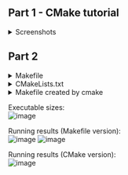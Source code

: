 ## Part 1 - CMake tutorial
<details><summary>Screenshots</summary>
<p>
  
  [**Step1 files**](https://github.com/kimdo20/oss-repo-template/tree/master/labs/lab-05/Step1)
![image](https://user-images.githubusercontent.com/60018973/153648024-7470382f-843b-4bcd-b555-98cd2ffd4807.png)
  
  
  [**Step2 files**](https://github.com/kimdo20/oss-repo-template/tree/master/labs/lab-05/Step2)
![image](https://user-images.githubusercontent.com/60018973/153650047-a256fd15-a0bd-4776-a7a3-f7dcad17afb9.png)
  
  
  [**Step3 files**](https://github.com/kimdo20/oss-repo-template/tree/master/labs/lab-05/Step3)
![image](https://user-images.githubusercontent.com/60018973/153650479-8632e460-cabe-489e-8e2a-b5c5c7b7c425.png)

  
  [**Step4 files**](https://github.com/kimdo20/oss-repo-template/tree/master/labs/lab-05/Step4)
![image](https://user-images.githubusercontent.com/60018973/153655937-4878857f-6368-4552-b36a-2402f87ac973.png)
![image](https://user-images.githubusercontent.com/60018973/153656086-4e574f7a-4177-4a70-aa67-bef465a37dc8.png)
![image](https://user-images.githubusercontent.com/60018973/153656136-7ba7323c-0470-486b-b148-22477867ab50.png)
  
  
  [**Step5 files**](https://github.com/kimdo20/oss-repo-template/tree/master/labs/lab-05/Step5)
  ![image](https://user-images.githubusercontent.com/60018973/153968629-3da43b4e-e060-4d82-a0ba-f2b8288fb35b.png)

  
  </p>
  </details>
  
## Part 2

<details><summary>Makefile</summary>
<p>
  
    
      all: programexe
      #all: clean

      programexe: program.o staticlib.a sharedlib.so
        cc program.o source/staticlib.a -o static_block
        cc program.o source/sharedlib.so -o dynamic_block

      program.o: program.c
        cc -c program.c -o program.o

      staticlib.a: block.o
        cd source; \
        ar qc staticlib.a block.o

      sharedlib.so: source/block.c
        cd source; \
        cc -fPIC -c block.c && \
        cc -shared -o sharedlib.so block.o

      block.o: source/block.c
        cd source; \
        cc -c block.c -o block.o

      block.o: headers/block.h

      clean:
        rm *.o dynamic_block static_block; \
        cd source; \
        rm *.o *.so *.a
    

</p>
</details>

<details><summary>CMakeLists.txt</summary>
<p>
  
    
      cmake_minimum_required(VERSION 3.0)
      project(Blocks)

      add_library(stat STATIC source/block.c headers/block.h)
      add_library(dyna SHARED source/block.c headers/block.h)

      add_executable(prog1 program.c)
      target_link_libraries(prog1 stat)

      add_executable(prog2 program.c)
      target_link_libraries(prog2 dyna)
    

</p>
</details>


<details><summary>Makefile created by cmake</summary>
<p>
  
    
      # CMAKE generated file: DO NOT EDIT!
      # Generated by "Unix Makefiles" Generator, CMake Version 3.16

      # Default target executed when no arguments are given to make.
      default_target: all

      .PHONY : default_target

      # Allow only one "make -f Makefile2" at a time, but pass parallelism.
      .NOTPARALLEL:


      #=============================================================================
      # Special targets provided by cmake.

      # Disable implicit rules so canonical targets will work.
      .SUFFIXES:


      # Remove some rules from gmake that .SUFFIXES does not remove.
      SUFFIXES =

      .SUFFIXES: .hpux_make_needs_suffix_list


      # Suppress display of executed commands.
      $(VERBOSE).SILENT:


      # A target that is always out of date.
      cmake_force:

      .PHONY : cmake_force

      #=============================================================================
      # Set environment variables for the build.

      # The shell in which to execute make rules.
      SHELL = /bin/sh

      # The CMake executable.
      CMAKE_COMMAND = /usr/bin/cmake

      # The command to remove a file.
      RM = /usr/bin/cmake -E remove -f

      # Escaping for special characters.
      EQUALS = =

      # The top-level source directory on which CMake was run.
      CMAKE_SOURCE_DIR = /mnt/c/users/donna/go/src/github.com/OSS/modules/05.BuildSystems/Lab-BuildSystemsExample

      # The top-level build directory on which CMake was run.
      CMAKE_BINARY_DIR = /mnt/c/users/donna/go/src/github.com/OSS/modules/05.BuildSystems/cmake

      #=============================================================================
      # Targets provided globally by CMake.

      # Special rule for the target edit_cache
      edit_cache:
        @$(CMAKE_COMMAND) -E cmake_echo_color --switch=$(COLOR) --cyan "No interactive CMake dialog available..."
        /usr/bin/cmake -E echo No\ interactive\ CMake\ dialog\ available.
      .PHONY : edit_cache

      # Special rule for the target edit_cache
      edit_cache/fast: edit_cache

      .PHONY : edit_cache/fast

      # Special rule for the target rebuild_cache
      rebuild_cache:
        @$(CMAKE_COMMAND) -E cmake_echo_color --switch=$(COLOR) --cyan "Running CMake to regenerate build system..."
        /usr/bin/cmake -S$(CMAKE_SOURCE_DIR) -B$(CMAKE_BINARY_DIR)
      .PHONY : rebuild_cache

      # Special rule for the target rebuild_cache
      rebuild_cache/fast: rebuild_cache

      .PHONY : rebuild_cache/fast

      # The main all target
      all: cmake_check_build_system
        $(CMAKE_COMMAND) -E cmake_progress_start /mnt/c/users/donna/go/src/github.com/OSS/modules/05.BuildSystems/cmake/CMakeFiles /mnt/c/users/donna/go/src/github.com/OSS/modules/05.BuildSystems/cmake/CMakeFiles/progress.marks
        $(MAKE) -f CMakeFiles/Makefile2 all
        $(CMAKE_COMMAND) -E cmake_progress_start /mnt/c/users/donna/go/src/github.com/OSS/modules/05.BuildSystems/cmake/CMakeFiles 0
      .PHONY : all

      # The main clean target
      clean:
        $(MAKE) -f CMakeFiles/Makefile2 clean
      .PHONY : clean

      # The main clean target
      clean/fast: clean

      .PHONY : clean/fast

      # Prepare targets for installation.
      preinstall: all
        $(MAKE) -f CMakeFiles/Makefile2 preinstall
      .PHONY : preinstall

      # Prepare targets for installation.
      preinstall/fast:
        $(MAKE) -f CMakeFiles/Makefile2 preinstall
      .PHONY : preinstall/fast

      # clear depends
      depend:
        $(CMAKE_COMMAND) -S$(CMAKE_SOURCE_DIR) -B$(CMAKE_BINARY_DIR) --check-build-system CMakeFiles/Makefile.cmake 1
      .PHONY : depend

      #=============================================================================
      # Target rules for targets named prog2

      # Build rule for target.
      prog2: cmake_check_build_system
        $(MAKE) -f CMakeFiles/Makefile2 prog2
      .PHONY : prog2

      # fast build rule for target.
      prog2/fast:
        $(MAKE) -f CMakeFiles/prog2.dir/build.make CMakeFiles/prog2.dir/build
      .PHONY : prog2/fast

      #=============================================================================
      # Target rules for targets named prog1

      # Build rule for target.
      prog1: cmake_check_build_system
        $(MAKE) -f CMakeFiles/Makefile2 prog1
      .PHONY : prog1

      # fast build rule for target.
      prog1/fast:
        $(MAKE) -f CMakeFiles/prog1.dir/build.make CMakeFiles/prog1.dir/build
      .PHONY : prog1/fast

      #=============================================================================
      # Target rules for targets named dyna

      # Build rule for target.
      dyna: cmake_check_build_system
        $(MAKE) -f CMakeFiles/Makefile2 dyna
      .PHONY : dyna

      # fast build rule for target.
      dyna/fast:
        $(MAKE) -f CMakeFiles/dyna.dir/build.make CMakeFiles/dyna.dir/build
      .PHONY : dyna/fast

      #=============================================================================
      # Target rules for targets named stat

      # Build rule for target.
      stat: cmake_check_build_system
        $(MAKE) -f CMakeFiles/Makefile2 stat
      .PHONY : stat

      # fast build rule for target.
      stat/fast:
        $(MAKE) -f CMakeFiles/stat.dir/build.make CMakeFiles/stat.dir/build
      .PHONY : stat/fast

      program.o: program.c.o

      .PHONY : program.o

      # target to build an object file
      program.c.o:
        $(MAKE) -f CMakeFiles/prog2.dir/build.make CMakeFiles/prog2.dir/program.c.o
        $(MAKE) -f CMakeFiles/prog1.dir/build.make CMakeFiles/prog1.dir/program.c.o
      .PHONY : program.c.o

      program.i: program.c.i

      .PHONY : program.i

      # target to preprocess a source file
      program.c.i:
        $(MAKE) -f CMakeFiles/prog2.dir/build.make CMakeFiles/prog2.dir/program.c.i
        $(MAKE) -f CMakeFiles/prog1.dir/build.make CMakeFiles/prog1.dir/program.c.i
      .PHONY : program.c.i

      program.s: program.c.s

      .PHONY : program.s

      # target to generate assembly for a file
      program.c.s:
        $(MAKE) -f CMakeFiles/prog2.dir/build.make CMakeFiles/prog2.dir/program.c.s
        $(MAKE) -f CMakeFiles/prog1.dir/build.make CMakeFiles/prog1.dir/program.c.s
      .PHONY : program.c.s

      source/block.o: source/block.c.o

      .PHONY : source/block.o

      # target to build an object file
      source/block.c.o:
        $(MAKE) -f CMakeFiles/dyna.dir/build.make CMakeFiles/dyna.dir/source/block.c.o
        $(MAKE) -f CMakeFiles/stat.dir/build.make CMakeFiles/stat.dir/source/block.c.o
      .PHONY : source/block.c.o

      source/block.i: source/block.c.i

      .PHONY : source/block.i

      # target to preprocess a source file
      source/block.c.i:
        $(MAKE) -f CMakeFiles/dyna.dir/build.make CMakeFiles/dyna.dir/source/block.c.i
        $(MAKE) -f CMakeFiles/stat.dir/build.make CMakeFiles/stat.dir/source/block.c.i
      .PHONY : source/block.c.i

      source/block.s: source/block.c.s

      .PHONY : source/block.s

      # target to generate assembly for a file
      source/block.c.s:
        $(MAKE) -f CMakeFiles/dyna.dir/build.make CMakeFiles/dyna.dir/source/block.c.s
        $(MAKE) -f CMakeFiles/stat.dir/build.make CMakeFiles/stat.dir/source/block.c.s
      .PHONY : source/block.c.s

      # Help Target
      help:
        @echo "The following are some of the valid targets for this Makefile:"
        @echo "... all (the default if no target is provided)"
        @echo "... clean"
        @echo "... depend"
        @echo "... edit_cache"
        @echo "... prog2"
        @echo "... prog1"
        @echo "... dyna"
        @echo "... rebuild_cache"
        @echo "... stat"
        @echo "... program.o"
        @echo "... program.i"
        @echo "... program.s"
        @echo "... source/block.o"
        @echo "... source/block.i"
        @echo "... source/block.s"
      .PHONY : help



      #=============================================================================
      # Special targets to cleanup operation of make.

      # Special rule to run CMake to check the build system integrity.
      # No rule that depends on this can have commands that come from listfiles
      # because they might be regenerated.
      cmake_check_build_system:
        $(CMAKE_COMMAND) -S$(CMAKE_SOURCE_DIR) -B$(CMAKE_BINARY_DIR) --check-build-system CMakeFiles/Makefile.cmake 0
      .PHONY : cmake_check_build_system

    

</p>
</details>

Executable sizes:<br>
![image](https://user-images.githubusercontent.com/60018973/153965073-f4fc354c-2f3b-4dd2-9451-250b811450e2.png)

Running results (Makefile version):<br>
![image](https://user-images.githubusercontent.com/60018973/153965694-a4cf92c2-2511-4a75-b9d1-575ec35c635a.png)
![image](https://user-images.githubusercontent.com/60018973/153965634-ee7ea8f2-9053-46e4-a63e-9676571dc851.png)

Running results (CMake version):<br>
![image](https://user-images.githubusercontent.com/60018973/153966135-7ef59983-1e1a-442b-91b9-ab0f41ee4d45.png)
